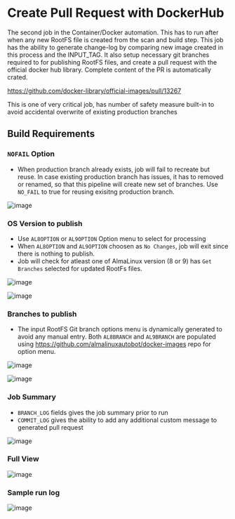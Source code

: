 # Create Pull Request with DockerHub

The second job in the Container/Docker automation. This has to run after when any new RootFS file is created from the scan and build step. 
This job has the ability to generate change-log by comparing new image created in this process 
and the INPUT_TAG. It also setup necessary git branches required to for publishing RootFS files, 
and create a pull request with the official docker hub library. Complete content of the PR is 
automatically crated.

https://github.com/docker-library/official-images/pull/13267

This is one of very critical job, has number of safety measure built-in to avoid accidental overwrite 
of existing production branches

## Build Requirements

### `NOFAIL` Option
- When production branch already exists, job will fail to recreate but reuse. In case existing production branch has issues, it has to removed or renamed, so that this pipeline will create new set of branches. Use `NO_FAIL` to true for reusing exisitng production branch.

![image](https://user-images.githubusercontent.com/1273137/195861377-34038eb8-fbb2-4dc7-a4c0-c51b8040f32d.png)


### OS Version to publish

- Use `AL8OPTION` or `AL9OPTION` Option menu to select for processing
- When `AL8OPTION` and `AL9OPTION` choosen as `No Changes`, job will exit since there is nothing to publish.
- Job will check for atleast one of AlmaLinux version (8 or 9) has `Get Branches` selected for updated RootFs files.

![image](https://user-images.githubusercontent.com/1273137/195861545-cbcea1c3-02d9-49aa-a07e-c09fe73758e4.png)

![image](https://user-images.githubusercontent.com/1273137/195861593-c5b52c8b-64e1-459f-9c4c-2093ed64d2f0.png)

### Branches to publish

- The input RootFS Git branch options menu is dynamically generated to avoid any manual entry.  Both `AL8BRANCH` and `AL9BRANCH` are populated using https://github.com/almalinuxautobot/docker-images repo for option menu.

![image](https://user-images.githubusercontent.com/1273137/195861889-6c6cc27a-566f-477d-b961-e67d32b8d96d.png)

![image](https://user-images.githubusercontent.com/1273137/195861818-f99c6127-235c-41f1-ad08-a9f235a1f698.png)

### Job Summary

- `BRANCH_LOG` fields gives the job summary prior to run
- `COMMIT_LOG` gives the ability to add any additional custom message to generated pull request

![image](https://user-images.githubusercontent.com/1273137/195861716-579d25b5-a66c-4962-a882-db1c9fa29365.png)


### Full View
![image](https://user-images.githubusercontent.com/1273137/195858193-02e13b77-42b7-4260-b324-e3506c2d268f.png)


### Sample run log

![image](https://user-images.githubusercontent.com/1273137/194076484-d8436046-f3f3-4220-8e3c-62fca1d1d5ac.png)
